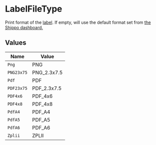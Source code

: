# LabelFileType

Print format of the <a href="https://docs.goshippo.com/docs/shipments/shippinglabelsizes/">label</a>. If empty, will use the default format set from 
<a href="https://apps.goshippo.com/settings/labels">the Shippo dashboard.</a>


## Values

| Name        | Value       |
| ----------- | ----------- |
| `Png`       | PNG         |
| `PNG23x75`  | PNG_2.3x7.5 |
| `Pdf`       | PDF         |
| `PDF23x75`  | PDF_2.3x7.5 |
| `PDF4x6`    | PDF_4x6     |
| `PDF4x8`    | PDF_4x8     |
| `PdfA4`     | PDF_A4      |
| `PdfA5`     | PDF_A5      |
| `PdfA6`     | PDF_A6      |
| `Zplii`     | ZPLII       |